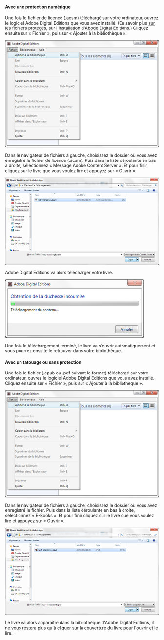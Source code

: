 ####  Avec une protection numérique

Une fois le fichier de licence (.acsm) téléchargé sur votre ordinateur, ouvrez le logiciel Adobe Digital Editions que vous avez installé. (En savoir plus [sur les fichiers protégés](/faq-achat/#protections-ebook), [sur l'installation d'Abode Digital Editions](/web-web/#installer-adobe-digital-edition).)
Cliquez ensuite sur « Fichier », puis sur « Ajouter à la bibliothèque ».

![](/images/lire-ordinateur-1.png)

Dans le navigateur de fichiers à gauche, choisissez le dossier où vous avez enregistré le fichier de licence (.acsm). Puis dans la liste déroulante en bas à droite, sélectionnez « Message Adobe Content Server ». Et pour finir cliquez sur le livre que vous voulez lire et appuyez sur « Ouvrir ».

![](/images/lire-ordinateur-2.png)

Adobe Digital Editions va alors télécharger votre livre.

![](/images/lire-ordinateur-3.png)

Une fois le téléchargement terminé, le livre va s'ouvrir automatiquement et vous pourrez ensuite le retrouver dans votre bibliothèque.

####  Avec un tatouage ou sans protection

Une fois le fichier (.epub ou .pdf suivant le format) téléchargé sur votre ordinateur, ouvrez le logiciel Adobe Digital Editions que vous avez installé.
Cliquez ensuite sur « Fichier », puis sur « Ajouter à la bibliothèque ».

![](/images/lire-ordinateur-1.png)

Dans le navigateur de fichiers à gauche, choisissez le dossier où vous avez enregistré le fichier. Puis dans la liste déroulante en bas à droite, sélectionnez « E-Books ». Et pour finir cliquez sur le livre que vous voulez lire et appuyez sur « Ouvrir ».

![](/images/lire-ordinateur-6.png)

Le livre va alors apparaître dans la bibliothèque d'Adobe Digital Editions, il ne vous restera plus qu'à cliquer sur la couverture du livre pour l'ouvrir et le lire.
